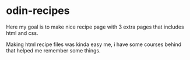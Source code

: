 # odin-recipes

Here my goal is to make nice recipe page with 3 extra pages that includes html and css.

Making html recipe files was kinda easy me, i have some courses behind that helped me remember some things.
